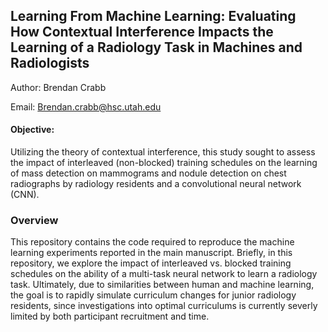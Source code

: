 ## Learning From Machine Learning: Evaluating How Contextual Interference Impacts the Learning of a Radiology Task in Machines and Radiologists

Author: Brendan Crabb

Email: Brendan.crabb@hsc.utah.edu

#### Objective:
Utilizing the theory of contextual interference, this study sought to assess the impact of interleaved (non-blocked) training schedules on the learning of mass detection on mammograms and nodule detection on chest radiographs by radiology residents and a convolutional neural network (CNN).


### Overview
This repository contains the code required to reproduce the machine learning experiments reported in the main manuscript. Briefly, in this repository, we explore the impact of interleaved vs. blocked training schedules on the ability of a multi-task neural network to learn a radiology task. Ultimately, due to similarities between human and machine learning, the goal is to rapidly simulate curriculum changes for junior radiology residents, since investigations into optimal curriculums is currently severly limited by both participant recruitment and time.

